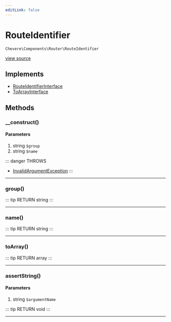 ```yaml
---
editLink: false
---
```


# RouteIdentifier

`Chevere\Components\Router\RouteIdentifier`

[view source](https://github.com/chevere/chevere/blob/master/src/Chevere/Components/Router/RouteIdentifier.php)

## Implements

- [RouteIdentifierInterface](../../Interfaces/Router/RouteIdentifierInterface.md)
- [ToArrayInterface](../../Interfaces/Common/ToArrayInterface.md)

## Methods

### __construct()

#### Parameters

1. string `$group`
2. string `$name`

::: danger THROWS
- [InvalidArgumentException](../../Exceptions/Core/InvalidArgumentException.md) 
:::

---

### group()

::: tip RETURN
string
:::

---

### name()

::: tip RETURN
string
:::

---

### toArray()

::: tip RETURN
array
:::

---

### assertString()

#### Parameters

1. string `$argumentName`

::: tip RETURN
void
:::

---
